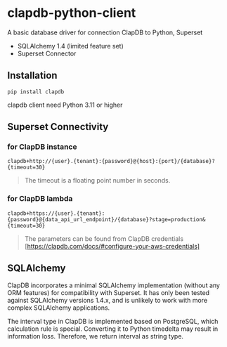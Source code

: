 # clapdb-python-client

A basic database driver for connection ClapDB to Python, Superset
* SQLAlchemy 1.4 (limited feature set)
* Superset Connector

## Installation

`pip install clapdb`

clapdb client need Python 3.11 or higher

## Superset Connectivity

### for ClapDB instance

`clapdb+http://{user}.{tenant}:{password}@{host}:{port}/{database}?{timeout=30}`

> The timeout is a floating point number in seconds.

### for ClapDB lambda

`clapdb+https://{user}.{tenant}:{password}@{data_api_url_endpoint}/{database}?stage=production&{timeout=30}`

> The parameters can be found from ClapDB credentials [https://clapdb.com/docs/#configure-your-aws-credentials]

## SQLAlchemy

ClapDB incorporates a minimal SQLAlchemy implementation (without any ORM features) for compatibility with Superset. It has only been tested against SQLAlchemy versions 1.4.x, and is unlikely to work with more complex SQLAlchemy applications.

The interval type in ClapDB is implemented based on PostgreSQL, which calculation rule is special. Converting it to Python timedelta may result in information loss. Therefore, we return interval as string type.
